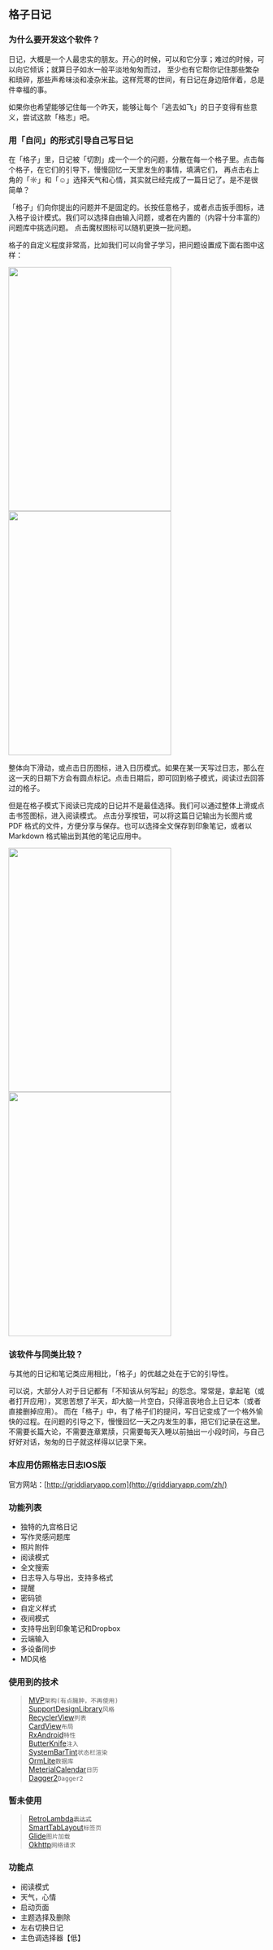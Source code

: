格子日记
-------

### 为什么要开发这个软件？
日记，大概是一个人最忠实的朋友。开心的时候，可以和它分享；难过的时候，可以向它倾诉；就算日子如水一般平淡地匆匆而过，
至少也有它帮你记住那些繁杂和琐碎，那些声希味淡和凌杂米盐。这样荒寒的世间，有日记在身边陪伴着，总是件幸福的事。


如果你也希望能够记住每一个昨天，能够让每个「逃去如飞」的日子变得有些意义，尝试这款「格志」吧。

### 用「自问」的形式引导自己写日记
在「格子」里，日记被「切割」成一个一个的问题，分散在每一个格子里。点击每个格子，在它们的引导下，慢慢回忆一天里发生的事情，填满它们，
再点击右上角的「☼」和「☺」选择天气和心情，其实就已经完成了一篇日记了。是不是很简单？

「格子」们向你提出的问题并不是固定的。长按任意格子，或者点击扳手图标，进入格子设计模式。我们可以选择自由输入问题，或者在内置的（内容十分丰富的）问题库中挑选问题。
点击魔杖图标可以随机更换一批问题。

格子的自定义程度非常高，比如我们可以向曾子学习，把问题设置成下面右图中这样：

<img src="https://raw.githubusercontent.com/studiotang/GridDiary/master/screenshots/griddiary_desc_01.jpg" width = "320" height = "480" alt="" align=center />　<img src="https://raw.githubusercontent.com/studiotang/GridDiary/master/screenshots/griddiary_desc_02.jpg" width = "320" height = "480" alt="" align=center />　

整体向下滑动，或点击日历图标，进入日历模式。如果在某一天写过日志，那么在这一天的日期下方会有圆点标记。点击日期后，即可回到格子模式，阅读过去回答过的格子。

但是在格子模式下阅读已完成的日记并不是最佳选择。我们可以通过整体上滑或点击书签图标，进入阅读模式。
点击分享按钮，可以将这篇日记输出为长图片或 PDF 格式的文件，方便分享与保存。也可以选择全文保存到印象笔记，或者以 Markdown 格式输出到其他的笔记应用中。

<img src="https://raw.githubusercontent.com/studiotang/GridDiary/master/screenshots/griddiary_desc_03.jpg" width = "320" height = "480" alt="" align=center />　<img src="https://raw.githubusercontent.com/studiotang/GridDiary/master/screenshots/griddiary_desc_04.jpg" width = "320" height = "480" alt="" align=center />　
     
### 该软件与同类比较？
与其他的日记和笔记类应用相比，「格子」的优越之处在于它的引导性。

可以说，大部分人对于日记都有「不知该从何写起」的怨念。常常是，拿起笔（或者打开应用），冥思苦想了半天，却大脑一片空白，只得沮丧地合上日记本（或者直接删掉应用）。
而在「格子」中，有了格子们的提问，写日记变成了一个格外愉快的过程。在问题的引导之下，慢慢回忆一天之内发生的事，把它们记录在这里。
不需要长篇大论，不需要连章累牍，只需要每天入睡以前抽出一小段时间，与自己好好对话，匆匆的日子就这样得以记录下来。

### 本应用仿照格志日志IOS版
官方网站：[http://griddiaryapp.com](http://griddiaryapp.com/zh/)

### 功能列表
* 独特的九宫格日记
* 写作灵感问题库
* 照片附件
* 阅读模式
* 全文搜索
* 日志导入与导出，支持多格式
* 提醒
* 密码锁
* 自定义样式
* 夜间模式
* 支持导出到印象笔记和Dropbox
* 云端输入
* 多设备同步
* MD风格

### 使用到的技术
>[MVP]()`架构(有点臃肿，不再使用)`<br/>
>[SupportDesignLibrary](http://androiddoc.qiniudn.com/tools/support-library/features.html#design)`风格`<br/>
>[RecyclerView]()`列表`<br/>
>[CardView]()`布局`<br/>
>[RxAndroid](https://github.com/ReactiveX/RxAndroid)`特性`<br/>
>[ButterKnife](https://github.com/JakeWharton/butterknife)`注入`<br/>
>[SystemBarTint](https://github.com/jgilfelt/SystemBarTint)`状态栏渲染`<br/>
>[OrmLite](http://ormlite.com)`数据库`<br/>
>[MeterialCalendar](https://github.com/prolificinteractive/material-calendarview)`日历`<br/>
>[Dagger2]()`Dagger2`<br/>

### 暂未使用
>[RetroLambda](https://github.com/evant/gradle-retrolambda)~~`表达式`~~<br/>
>[SmartTabLayout](https://github.com/ogaclejapan/SmartTabLayout)`标签页`<br/>
>[Glide](https://github.com/bumptech/glide)`图片加载`<br/>
>[Okhttp](https://github.com/square/okhttp)`网络请求`<br/>

### 功能点
* 阅读模式
* 天气，心情
* 启动页面
* 主题选择及删除
* 左右切换日记
* 主色调选择器【低】

